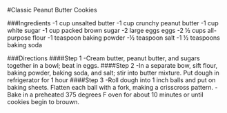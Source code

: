 #Classic Peanut Butter Cookies

###Ingredients 
-1 cup unsalted butter
-1 cup crunchy peanut butter
-1 cup white sugar
-1 cup packed brown sugar
-2 large eggs eggs
-2 ½ cups all-purpose flour
-1 teaspoon baking powder
-½ teaspoon salt
-1 ½ teaspoons baking soda

###Directions
####Step 1
-Cream butter, peanut butter, and sugars together in a bowl; beat in eggs.
####Step 2 
-In a separate bow, sift flour, baking powder, baking soda, and salt; stir into butter mixture. Put dough in refrigerator for 1 hour
####Step 3
-Roll dough into 1 inch balls and put on baking sheets. Flatten each ball with a fork, making a crisscross pattern. 
-Bake in a preheated 375 degrees F oven for about 10 minutes or until cookies begin to brouwn. 
